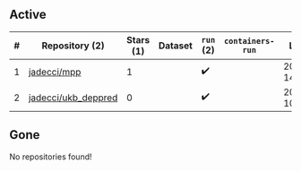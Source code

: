 ## Active
| # | Repository (2) | Stars (1) | Dataset | `run` (2) | `containers-run` | Last Modified |
| --- | --- | --- | --- | --- | --- | --- |
| 1 | [jadecci/mpp](https://github.com/jadecci/mpp) | 1 |  | :heavy_check_mark: |  | 2025-03-27 14:55:41+00:00 |
| 2 | [jadecci/ukb_deppred](https://github.com/jadecci/ukb_deppred) | 0 |  | :heavy_check_mark: |  | 2025-04-29 10:32:32+00:00 |

## Gone
No repositories found!
